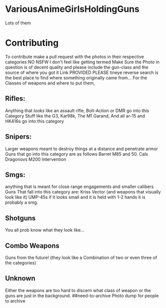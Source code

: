 # VariousAnimeGirlsHoldingGuns
Lots of them 




# Contributing
To contribute make a pull request with the photos in their respective categories
NO NSFW I don't feel like getting termed
Make Sure the Photo in question is of decent quality and please include the gun-class and the source of where you got it
Link PROVIDED PLEASE
tineye reverse search is the best place to find where something originally came from...
For the Classes of weapons and where to put them,
## Rifles: 
Anything that *looks* like an assault rifle, Bolt-Action or DMR go into this Category
Stuff like the G3, Kar98k, The M1 Garand, And all ar-15 and HK416s go into this category
## Snipers: 
Larger weapons meant to destroy things at a distance and penetrate armor
Guns that go into this category are as follows
Barret M85 and 50. Cals
Dragonovs 
M200 Intervention
## Smgs: 
anything that is meant for close range engagements and smaller calibers
Guns That fall into this category are:
Kriss Vector (and weapons that visually look like it)
UMP-45s
if it looks small and it is held with 1-2 hands it is probably a smg.
## Shotguns
You all prob know what they look like...
## Combo Weapons
Guns from the future! (they look like a Combination of two or even three of the categories)
## Unknown
Either the weapons are too hard to discern what class of weapon or the guns are just in the background.
##need-to-archive
Photo dump for people to archive
